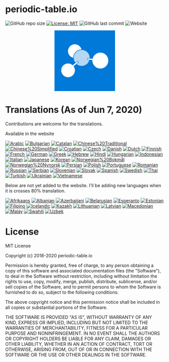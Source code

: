 # periodic-table.io

![GitHub repo size](https://img.shields.io/github/repo-size/catchspider2002/periodic-table.io)
[![License: MIT](https://img.shields.io/badge/License-MIT-blue.svg)](https://opensource.org/licenses/MIT)
![GitHub last commit](https://img.shields.io/github/last-commit/catchspider2002/periodic-table.io)
![Website](https://img.shields.io/website?up_message=online&url=https%3A%2F%2Fperiodic-table.io%2F)


<div align="center">
  <img src="android-chrome-192x192.png" alt="periodic-table.io" />
</div>

# Translations (As of Jun 7, 2020)

Contributions are welcome for the translations.

Available in the website

[![Arabic](https://img.shields.io/badge/Arabic-99.2%25-green)](https://windows-uwp.oneskyapp.com/collaboration)
[![Bulgarian](https://img.shields.io/badge/Bulgarian-98.9%25-green)](https://windows-uwp.oneskyapp.com/collaboration)
[![Catalan](https://img.shields.io/badge/Catalan-99.2%25-green)](https://windows-uwp.oneskyapp.com/collaboration)
[![Chinese%20Traditional](https://img.shields.io/badge/Chinese%20Traditional-88.9%25-green)](https://windows-uwp.oneskyapp.com/collaboration)
[![Chinese%20Simplified](https://img.shields.io/badge/Chinese%20Simplified-100.0%25-brightgreen)](https://windows-uwp.oneskyapp.com/collaboration)
[![Croatian](https://img.shields.io/badge/Croatian-100.0%25-brightgreen)](https://windows-uwp.oneskyapp.com/collaboration)
[![Czech](https://img.shields.io/badge/Czech-98.9%25-green)](https://windows-uwp.oneskyapp.com/collaboration)
[![Danish](https://img.shields.io/badge/Danish-80.8%25-green)](https://windows-uwp.oneskyapp.com/collaboration)
[![Dutch](https://img.shields.io/badge/Dutch-98.9%25-green)](https://windows-uwp.oneskyapp.com/collaboration)
[![Finnish](https://img.shields.io/badge/Finnish-97.8%25-green)](https://windows-uwp.oneskyapp.com/collaboration)
[![French](https://img.shields.io/badge/French-99.4%25-green)](https://windows-uwp.oneskyapp.com/collaboration)
[![German](https://img.shields.io/badge/German-99.4%25-green)](https://windows-uwp.oneskyapp.com/collaboration)
[![Greek](https://img.shields.io/badge/Greek-78.8%25-yellow)](https://windows-uwp.oneskyapp.com/collaboration)
[![Hebrew](https://img.shields.io/badge/Hebrew-94.7%25-green)](https://windows-uwp.oneskyapp.com/collaboration)
[![Hindi](https://img.shields.io/badge/Hindi-84.4%25-green)](https://windows-uwp.oneskyapp.com/collaboration)
[![Hungarian](https://img.shields.io/badge/Hungarian-99.2%25-green)](https://windows-uwp.oneskyapp.com/collaboration)
[![Indonesian](https://img.shields.io/badge/Indonesian-99.2%25-green)](https://windows-uwp.oneskyapp.com/collaboration)
[![Italian](https://img.shields.io/badge/Italian-99.4%25-green)](https://windows-uwp.oneskyapp.com/collaboration)
[![Japanese](https://img.shields.io/badge/Japanese-98.6%25-green)](https://windows-uwp.oneskyapp.com/collaboration)
[![Korean](https://img.shields.io/badge/Korean-99.4%25-green)](https://windows-uwp.oneskyapp.com/collaboration)
[![Norwegian%20Bokmål](https://img.shields.io/badge/Norwegian%20Bokmål-95.3%25-green)](https://windows-uwp.oneskyapp.com/collaboration)
[![Norwegian%20Nynorsk](https://img.shields.io/badge/Norwegian%20Nynorsk-73.5%25-yellow)](https://windows-uwp.oneskyapp.com/collaboration)
[![Persian](https://img.shields.io/badge/Persian-99.4%25-green)](https://windows-uwp.oneskyapp.com/collaboration)
[![Polish](https://img.shields.io/badge/Polish-94.2%25-green)](https://windows-uwp.oneskyapp.com/collaboration)
[![Portuguese](https://img.shields.io/badge/Portuguese-99.4%25-green)](https://windows-uwp.oneskyapp.com/collaboration)
[![Romanian](https://img.shields.io/badge/Romanian-99.2%25-green)](https://windows-uwp.oneskyapp.com/collaboration)
[![Russian](https://img.shields.io/badge/Russian-99.4%25-green)](https://windows-uwp.oneskyapp.com/collaboration)
[![Serbian](https://img.shields.io/badge/Serbian-97.5%25-green)](https://windows-uwp.oneskyapp.com/collaboration)
[![Slovenian](https://img.shields.io/badge/Slovenian-85.2%25-green)](https://windows-uwp.oneskyapp.com/collaboration)
[![Slovak](https://img.shields.io/badge/Slovak-97.8%25-green)](https://windows-uwp.oneskyapp.com/collaboration)
[![Spanish](https://img.shields.io/badge/Spanish-99.4%25-green)](https://windows-uwp.oneskyapp.com/collaboration)
[![Swedish](https://img.shields.io/badge/Swedish-87.5%25-green)](https://windows-uwp.oneskyapp.com/collaboration)
[![Thai](https://img.shields.io/badge/Thai-98.6%25-green)](https://windows-uwp.oneskyapp.com/collaboration)
[![Turkish](https://img.shields.io/badge/Turkish-98.9%25-green)](https://windows-uwp.oneskyapp.com/collaboration)
[![Ukrainian](https://img.shields.io/badge/Ukrainian-96.4%25-green)](https://windows-uwp.oneskyapp.com/collaboration)
[![Vietnamese](https://img.shields.io/badge/Vietnamese-99.4%25-green)](https://windows-uwp.oneskyapp.com/collaboration)

Below are not yet added to the website. I'll be adding new languages when it is crosses 80% translation.

[![Afrikaans](https://img.shields.io/badge/Afrikaans-36.5%25-red)](https://windows-uwp.oneskyapp.com/collaboration)
[![Albanian](https://img.shields.io/badge/Albanian-68.8%25-yellow)](https://windows-uwp.oneskyapp.com/collaboration)
[![Azerbaijani](https://img.shields.io/badge/Azerbaijani-58.8%25-orange)](https://windows-uwp.oneskyapp.com/collaboration)
[![Belarusian](https://img.shields.io/badge/Belarusian-70.2%25-yellow)](https://windows-uwp.oneskyapp.com/collaboration)
[![Esperanto](https://img.shields.io/badge/Esperanto-35.9%25-red)](https://windows-uwp.oneskyapp.com/collaboration)
[![Estonian](https://img.shields.io/badge/Estonian-63.8%25-orange)](https://windows-uwp.oneskyapp.com/collaboration)
[![Filipino](https://img.shields.io/badge/Filipino-74.7%25-yellow)](https://windows-uwp.oneskyapp.com/collaboration)
[![Icelandic](https://img.shields.io/badge/Icelandic-43.2%25-red)](https://windows-uwp.oneskyapp.com/collaboration)
[![Kazakh](https://img.shields.io/badge/Kazakh-69.9%25-yellow)](https://windows-uwp.oneskyapp.com/collaboration)
[![Lithuanian](https://img.shields.io/badge/Lithuanian-67.7%25-yellow)](https://windows-uwp.oneskyapp.com/collaboration)
[![Latvian](https://img.shields.io/badge/Latvian-67.4%25-yellow)](https://windows-uwp.oneskyapp.com/collaboration)
[![Macedonian](https://img.shields.io/badge/Macedonian-63.8%25-orange)](https://windows-uwp.oneskyapp.com/collaboration)
[![Malay](https://img.shields.io/badge/Malay-72.1%25-yellow)](https://windows-uwp.oneskyapp.com/collaboration)
[![Swahili](https://img.shields.io/badge/Swahili-35.7%25-red)](https://windows-uwp.oneskyapp.com/collaboration)
[![Uzbek](https://img.shields.io/badge/Uzbek-59.6%25-orange)](https://windows-uwp.oneskyapp.com/collaboration)

# License

MIT License

Copyright (c) 2018-2020 periodic-table.io

Permission is hereby granted, free of charge, to any person obtaining a copy of this software and associated documentation files (the "Software"), to deal in the Software without restriction, including without limitation the rights to use, copy, modify, merge, publish, distribute, sublicense, and/or sell copies of the Software, and to permit persons to whom the Software is furnished to do so, subject to the following conditions:

The above copyright notice and this permission notice shall be included in all copies or substantial portions of the Software.

THE SOFTWARE IS PROVIDED "AS IS", WITHOUT WARRANTY OF ANY KIND, EXPRESS OR IMPLIED, INCLUDING BUT NOT LIMITED TO THE WARRANTIES OF MERCHANTABILITY, FITNESS FOR A PARTICULAR PURPOSE AND NONINFRINGEMENT. IN NO EVENT SHALL THE AUTHORS OR COPYRIGHT HOLDERS BE LIABLE FOR ANY CLAIM, DAMAGES OR OTHER LIABILITY, WHETHER IN AN ACTION OF CONTRACT, TORT OR OTHERWISE, ARISING FROM, OUT OF OR IN CONNECTION WITH THE SOFTWARE OR THE USE OR OTHER DEALINGS IN THE SOFTWARE.
